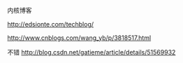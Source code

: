 内核博客

http://edsionte.com/techblog/


http://www.cnblogs.com/wang_yb/p/3818517.html


不错
http://blog.csdn.net/gatieme/article/details/51569932
